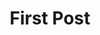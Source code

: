 ---
layout: post
title: First Post
categories: [general, demo]
tags: [hello]
description: First Post.
---